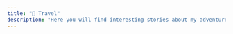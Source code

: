 ```yaml
---
title: "🛫 Travel"
description: "Here you will find interesting stories about my adventures, useful tips and impressions of the places I visited."
---
```

